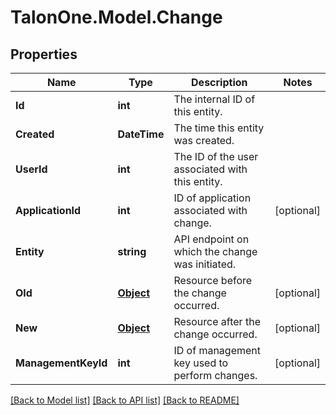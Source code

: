 # TalonOne.Model.Change
## Properties

Name | Type | Description | Notes
------------ | ------------- | ------------- | -------------
**Id** | **int** | The internal ID of this entity. | 
**Created** | **DateTime** | The time this entity was created. | 
**UserId** | **int** | The ID of the user associated with this entity. | 
**ApplicationId** | **int** | ID of application associated with change. | [optional] 
**Entity** | **string** | API endpoint on which the change was initiated. | 
**Old** | [**Object**](.md) | Resource before the change occurred. | [optional] 
**New** | [**Object**](.md) | Resource after the change occurred. | [optional] 
**ManagementKeyId** | **int** | ID of management key used to perform changes. | [optional] 

[[Back to Model list]](../README.md#documentation-for-models) [[Back to API list]](../README.md#documentation-for-api-endpoints) [[Back to README]](../README.md)

